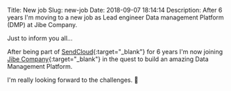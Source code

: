 Title: New job
Slug: new-job
Date: 2018-09-07 18:14:14
Description: After 6 years I'm moving to a new job as Lead engineer Data management Platform (DMP) at Jibe Company.

Just to inform you all...

After being part of [SendCloud](https://www.sendcloud.com/){:target="_blank"} for 6 years I'm now joining [Jibe Company](http://www.jibecompany.com/){:target="_blank"} in the quest to build an amazing Data Management Platform. 

I'm really looking forward to the challenges. 🤘
